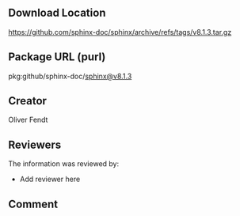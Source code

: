 ## Download Location

https://github.com/sphinx-doc/sphinx/archive/refs/tags/v8.1.3.tar.gz

## Package URL (purl)

pkg:github/sphinx-doc/sphinx@v8.1.3

## Creator

Oliver Fendt

## Reviewers

The information was reviewed by:

* Add reviewer here

## Comment

